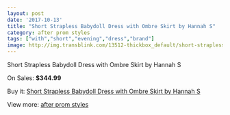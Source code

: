```yaml
---
layout: post
date: '2017-10-13'
title: "Short Strapless Babydoll Dress with Ombre Skirt by Hannah S"
category: after prom styles
tags: ["with","short","evening","dress","brand"]
image: http://img.transblink.com/13512-thickbox_default/short-strapless-babydoll-dress-with-ombre-skirt-by-hannah-s.jpg
---
```

Short Strapless Babydoll Dress with Ombre Skirt by Hannah S

On Sales: **$344.99**
<a href="https://www.transblink.com/en/after-prom-styles/4330-short-strapless-babydoll-dress-with-ombre-skirt-by-hannah-s.html"><amp-img layout="responsive" width="600" height="600" src="//img.transblink.com/13512-thickbox_default/short-strapless-babydoll-dress-with-ombre-skirt-by-hannah-s.jpg" alt="Short Strapless Babydoll Dress with Ombre Skirt by Hannah S 0" /></a>
<a href="https://www.transblink.com/en/after-prom-styles/4330-short-strapless-babydoll-dress-with-ombre-skirt-by-hannah-s.html"><amp-img layout="responsive" width="600" height="600" src="//img.transblink.com/13513-thickbox_default/short-strapless-babydoll-dress-with-ombre-skirt-by-hannah-s.jpg" alt="Short Strapless Babydoll Dress with Ombre Skirt by Hannah S 1" /></a>

Buy it: [Short Strapless Babydoll Dress with Ombre Skirt by Hannah S](https://www.transblink.com/en/after-prom-styles/4330-short-strapless-babydoll-dress-with-ombre-skirt-by-hannah-s.html "Short Strapless Babydoll Dress with Ombre Skirt by Hannah S")

View more: [after prom styles](https://www.transblink.com/en/55-after-prom-styles "after prom styles")
